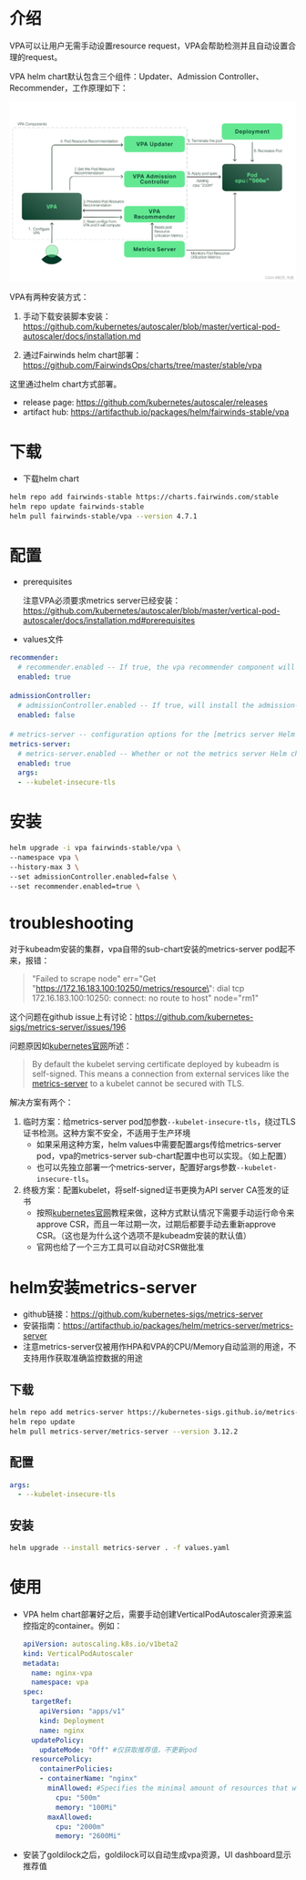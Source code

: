 # 介绍

VPA可以让用户无需手动设置resource request，VPA会帮助检测并且自动设置合理的request。

VPA helm chart默认包含三个组件：Updater、Admission Controller、Recommender，工作原理如下：

![img](https://raw.githubusercontent.com/hangx969/upload-images-md/main/202502141049924.png)

VPA有两种安装方式：

1. 手动下载安装脚本安装：https://github.com/kubernetes/autoscaler/blob/master/vertical-pod-autoscaler/docs/installation.md

2. 通过Fairwinds helm chart部署：https://github.com/FairwindsOps/charts/tree/master/stable/vpa

这里通过helm chart方式部署。

- release page: https://github.com/kubernetes/autoscaler/releases
- artifact hub: https://artifacthub.io/packages/helm/fairwinds-stable/vpa

# 下载

- 下载helm chart

~~~sh
helm repo add fairwinds-stable https://charts.fairwinds.com/stable
helm repo update fairwinds-stable
helm pull fairwinds-stable/vpa --version 4.7.1
~~~

# 配置

- prerequisites

  注意VPA必须要求metrics server已经安装：https://github.com/kubernetes/autoscaler/blob/master/vertical-pod-autoscaler/docs/installation.md#prerequisites

- values文件

~~~yaml
recommender:
  # recommender.enabled -- If true, the vpa recommender component will be installed.
  enabled: true

admissionController:
  # admissionController.enabled -- If true, will install the admission-controller component of vpa
  enabled: false

# metrics-server -- configuration options for the [metrics server Helm chart](https://github.com/kubernetes-sigs/metrics-server/tree/master/charts/metrics-server). See the projects [README.md](https://github.com/kubernetes-sigs/metrics-server/tree/master/charts/metrics-server#configuration) for all available options
metrics-server:
  # metrics-server.enabled -- Whether or not the metrics server Helm chart should be installed
  enabled: true
  args:
  - --kubelet-insecure-tls
~~~

# 安装

~~~sh
helm upgrade -i vpa fairwinds-stable/vpa \
--namespace vpa \
--history-max 3 \
--set admissionController.enabled=false \   
--set recommender.enabled=true \
~~~

# troubleshooting

对于kubeadm安装的集群，vpa自带的sub-chart安装的metrics-server pod起不来，报错：

> "Failed to scrape node" err="Get \"https://172.16.183.100:10250/metrics/resource\": dial tcp 172.16.183.100:10250: connect: no route to host" node="rm1"

这个问题在github issue上有讨论：https://github.com/kubernetes-sigs/metrics-server/issues/196

问题原因如[kubernetes官网](https://kubernetes.io/docs/tasks/administer-cluster/kubeadm/kubeadm-certs/#kubelet-serving-certs)所述：

> By default the kubelet serving certificate deployed by kubeadm is self-signed. This means a connection from external services like the [metrics-server](https://github.com/kubernetes-sigs/metrics-server) to a kubelet cannot be secured with TLS.

解决方案有两个：

1. 临时方案：给metrics-server pod加参数`--kubelet-insecure-tls`，绕过TLS证书检测。这种方案不安全，不适用于生产环境                                               
   - 如果采用这种方案，helm values中需要配置args传给metrics-server pod，vpa的metrics-server sub-chart配置中也可以实现。（如上配置）
   - 也可以先独立部署一个metrics-server，配置好args参数`--kubelet-insecure-tls`。
2. 终极方案：配置kubelet，将self-signed证书更换为API server CA签发的证书
   - 按照[kubernetes官网](https://kubernetes.io/docs/tasks/administer-cluster/kubeadm/kubeadm-certs/#kubelet-serving-certs)教程来做，这种方式默认情况下需要手动运行命令来approve CSR，而且一年过期一次，过期后都要手动去重新approve CSR。（这也是为什么这个选项不是kubeadm安装的默认值）
   - 官网也给了一个三方工具可以自动对CSR做批准

# helm安装metrics-server

- github链接：https://github.com/kubernetes-sigs/metrics-server
- 安装指南：https://artifacthub.io/packages/helm/metrics-server/metrics-server
- 注意metrics-server仅被用作HPA和VPA的CPU/Memory自动监测的用途，不支持用作获取准确监控数据的用途

## 下载

~~~sh
helm repo add metrics-server https://kubernetes-sigs.github.io/metrics-server/
helm repo update
helm pull metrics-server/metrics-server --version 3.12.2
~~~

## 配置

~~~yaml
args:
  - --kubelet-insecure-tls
~~~

## 安装

~~~sh
helm upgrade --install metrics-server . -f values.yaml
~~~

# 使用

- VPA helm chart部署好之后，需要手动创建VerticalPodAutoscaler资源来监控指定的container。例如：

  ~~~yaml
  apiVersion: autoscaling.k8s.io/v1beta2
  kind: VerticalPodAutoscaler
  metadata:
    name: nginx-vpa
    namespace: vpa
  spec:
    targetRef:
      apiVersion: "apps/v1"
      kind: Deployment
      name: nginx
    updatePolicy:
      updateMode: "Off" #仅获取推荐值，不更新pod
    resourcePolicy:
      containerPolicies:
      - containerName: "nginx"
        minAllowed: #Specifies the minimal amount of resources that will be recommended for the container. The default is no minimum.
          cpu: "500m"
          memory: "100Mi"
        maxAllowed:
          cpu: "2000m"
          memory: "2600Mi"
  ~~~

- 安装了goldilock之后，goldilock可以自动生成vpa资源，UI dashboard显示推荐值

